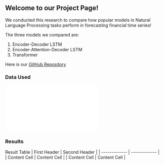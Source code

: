 ## Welcome to our Project Page!

We conducted this research to compare how popular models in Natural Language Processing tasks perform in forecasting financial time series! 

The three models we compared are:

1. Encoder-Decoder LSTM
2. Encoder-Attention-Decoder LSTM
3. Transformer

Here is our [GitHub Repository](https://github.com/yaogood/stock-price-prediction)

### Data Used

![Input Variables](WVAD.html)

### Results

Result Table
| First Header  | Second Header |
| ------------- | ------------- |
| Content Cell  | Content Cell  |
| Content Cell  | Content Cell  |
